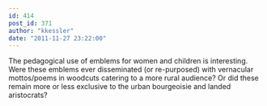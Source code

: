 ```yaml
---
id: 414
post_id: 371
author: "kkessler"
date: "2011-11-27 23:22:00"
---
```

The pedagogical use of emblems for women and children is interesting. Were these emblems ever disseminated (or re-purposed) with vernacular mottos/poems in woodcuts catering to a more rural audience? Or did these remain more or less exclusive to the urban bourgeoisie and landed aristocrats?
